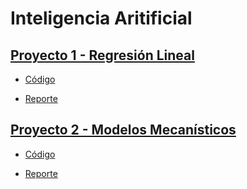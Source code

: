 
# Inteligencia Aritificial

## [Proyecto 1 - Regresión Lineal](https://github.com/A1arcon/Inteligencia_Aritificial/tree/main/Proyecto%201)

- [Código](https://github.com/A1arcon/Inteligencia_Aritificial/blob/main/Proyecto%201/Proyecto%201.ipynb)

- [Reporte](https://github.com/A1arcon/Inteligencia_Aritificial/blob/main/Proyecto%201/Proyecto%201%20IA.pdf)

## [Proyecto 2 - Modelos Mecanísticos](https://github.com/A1arcon/Inteligencia_Aritificial/tree/main/Proyecto%202)

- [Código](https://github.com/A1arcon/Inteligencia_Aritificial/blob/main/Proyecto%202/Proyecto_2_Edgar.ipynb)

- [Reporte](https://github.com/A1arcon/Inteligencia_Aritificial/blob/main/Proyecto%202/Proyecto_2_Edgar.pdf)
